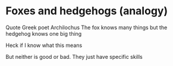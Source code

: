 # Foxes and hedgehogs (analogy)

Quote Greek poet Archilochus 
The fox knows many things but the hedgehog knows one big thing 

Heck if I know what this means

But neither is good or bad.
They just have specific skills